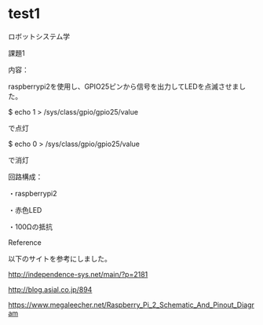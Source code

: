 # test1
ロボットシステム学



課題1

  

内容：

raspberrypi2を使用し、GPIO25ピンから信号を出力してLEDを点滅させました。

$ echo 1 > /sys/class/gpio/gpio25/value

で点灯

$ echo 0 > /sys/class/gpio/gpio25/value

で消灯

  
回路構成：

・raspberrypi2

・赤色LED

・100Ωの抵抗



  

  
Reference

以下のサイトを参考にしました。

http://independence-sys.net/main/?p=2181

http://blog.asial.co.jp/894

https://www.megaleecher.net/Raspberry_Pi_2_Schematic_And_Pinout_Diagram
